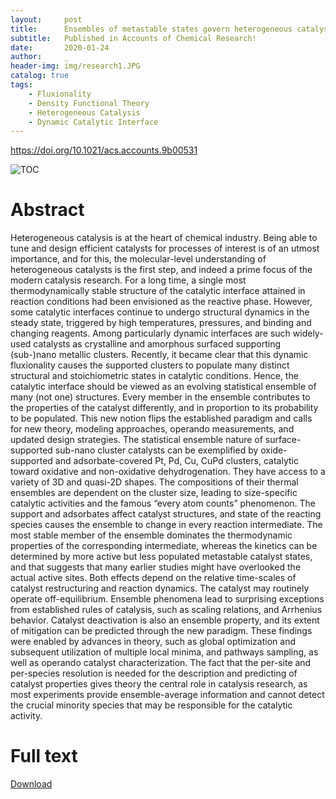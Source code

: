 ```yaml
---
layout:     post
title:      Ensembles of metastable states govern heterogeneous catalysis on dynamic interfaces
subtitle:   Published in Accounts of Chemical Research!
date:       2020-01-24
author:     _
header-img: img/research1.JPG
catalog: true
tags:
    - Fluxionality
    - Density Functional Theory
    - Heterogeneous Catalysis
    - Dynamic Catalytic Interface
---
```


https://doi.org/10.1021/acs.accounts.9b00531

![TOC](../../../../img/2020accountsTOC.gif)

# Abstract

Heterogeneous catalysis is at the heart of chemical industry. Being able to tune and design efficient catalysts for processes of interest is of an utmost importance, and for this, the molecular-level understanding of heterogeneous catalysts is the first step, and indeed a prime focus of the modern catalysis research. For a long time, a single most thermodynamically stable structure of the catalytic interface attained in reaction conditions had been envisioned as the reactive phase. However, some catalytic interfaces continue to undergo structural dynamics in the steady state, triggered by high temperatures, pressures, and binding and changing reagents. Among particularly dynamic interfaces are such widely-used catalysts as crystalline and amorphous surfaced supporting (sub-)nano metallic clusters. Recently, it became clear that this dynamic fluxionality causes the supported clusters to populate many distinct structural and stoichiometric states in catalytic conditions. Hence, the catalytic interface should be viewed as an evolving statistical ensemble of many (not one) structures. Every member in the ensemble contributes to the properties of the catalyst differently, and in proportion to its probability to be populated. This new notion flips the established paradigm and calls for new theory, modeling approaches, operando measurements, and updated design strategies.
The statistical ensemble nature of surface-supported sub-nano cluster catalysts can be exemplified by oxide-supported and adsorbate-covered Pt, Pd, Cu, CuPd clusters, catalytic toward oxidative and non-oxidative dehydrogenation. They have access to a variety of 3D and quasi-2D shapes. The compositions of their thermal ensembles are dependent on the cluster size, leading to size-specific catalytic activities and the famous “every atom counts” phenomenon. The support and adsorbates affect catalyst structures, and state of the reacting species causes the ensemble to change in every reaction intermediate. The most stable member of the ensemble dominates the thermodynamic properties of the corresponding intermediate, whereas the kinetics can be determined by more active but less populated metastable catalyst states, and that suggests that many earlier studies might have overlooked the actual active sites. Both effects depend on the relative time-scales of catalyst restructuring and reaction dynamics. The catalyst may routinely operate off-equilibrium. Ensemble phenomena lead to surprising exceptions from established rules of catalysis, such as scaling relations, and Arrhenius behavior. Catalyst deactivation is also an ensemble property, and its extent of mitigation can be predicted through the new paradigm. These findings were enabled by advances in theory, such as global optimization and subsequent utilization of multiple local minima, and pathways sampling, as well as operando catalyst characterization. The fact that the per-site and per-species resolution is needed for the description and predicting of catalyst properties gives theory the central role in catalysis research, as most experiments provide ensemble-average information and cannot detect the crucial minority species that may be responsible for the catalytic activity.

# Full text
[Download](../../../../docs/2020accounts.pdf "Download")